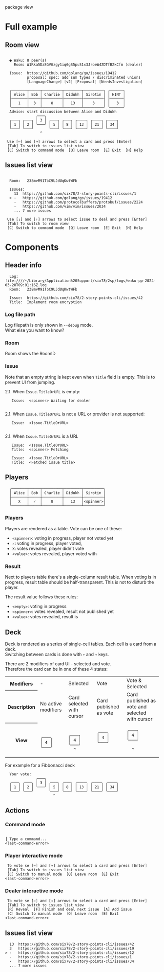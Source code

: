 package view

# Full example

## Room view

```shell

  ● Waku: 8 peer(s)
    Room: W1Rka5Dz8GVGzgy1iq6gS5puS1x3JroeW4ZDTfBZkCfm (dealer)

  Issue:  https://github.com/golang/go/issues/19412
          proposal: spec: add sum types / discriminated unions
          [LanguageChange] [v2] [Proposal] [NeedsInvestigation]
                                                    
  ╭───────┬─────┬─────────┬────────┬─────────╮ ╭──────╮                                       
  │ Alice │ Bob │ Charlie │ Didukh │ Sirotin │ │ HINT │                       
  ├───────┼─────┼─────────┼────────┼─────────┤ ├──────┤
  │   1   │  3  │    8    │   13   │    3    │ │   3  │                                         
  ╰───────┴─────┴─────────┴────────┴─────────╯ ╰──────╯    
  Advice: start discussion between Alice and Didukh                                                      
              ╭───╮                                                       
  ╭───╮ ╭───╮ │ 3 │ ╭───╮ ╭───╮ ╭────╮ ╭────╮ ╭────╮                                 
  │ 1 │ │ 2 │ ╰───╯ │ 5 │ │ 8 │ │ 13 │ │ 21 │ │ 34 │                                    
  ╰───╯ ╰───╯       ╰───╯ ╰───╯ ╰────╯ ╰────╯ ╰────╯                                    
                ^
                
 Use [←] and [→] arrows to select a card and press [Enter]
 [Tab] To switch to issues list view
 [C] Switch to command mode  [Q] Leave room  [E] Exit  [H] Help

```

## Issues list view

```shell

  Room:   238mvM91TbC9UJdUqKwtWFb

  Issues:  
    13  https://github.com/six78/2-story-points-cli/issues/1                                
  > -   https://github.com/golang/go/issues/19412                                                          
    -   https://github.com/protocolbuffers/protobuf/issues/2224                                
    -   https://github.com/vim/vim/issues/2034                                
    ... 7 more issues     
        
 Use [↓] and [↑] arrows to select issue to deal and press [Enter]
 [Tab] To switch to room view
 [C] Switch to command mode  [Q] Leave room  [E] Exit  [H] Help

```
# Components

## Header info

```shell
  Log:	  file:////~/Library/Application%20Support/six78/2sp/logs/waku-pp-2024-03-28T09:01:16Z.log
  Room:   238mvM91TbC9UJdUqKwtWFb
  
  Issue:  https://github.com/six78/2-story-points-cli/issues/42
  Title:  Implement room encryption
```

### Log file path

Log filepath is only shown in `--debug` mode. \
What else you want to know?

### Room

Room shows the RoomID

### Issue

Note that an empty string is kept even when `Title` field is empty. This is to prevent UI from jumping.

2.1. When `Issue.TitleOrURL` is empty:
```shell
   Issue:  <spinner> Waiting for dealer
   
```

2.1. When `Issue.TitleOrURL` is not a URL or provider is not supported:
```shell
   Issue:  <Issue.TitleOrURL>
   
```

2.1. When `Issue.TitleOrURL` is a URL
```shell
   Issue:  <Issue.TitleOrURL>
   Title:  <spinner> Fetching  
```
```shell
   Issue:  <Issue.TitleOrURL>
   Title:  <Fetched issue title>
```

## Players

```shell
  ╭───────┬─────┬─────────┬────────┬─────────╮
  │ Alice │ Bob │ Charlie │ Didukh │ Sirotin │
  ├───────┼─────┼─────────┼────────┼─────────┤
  │   X   │  ✓  │    8    │   13   │<spinner>│
  ╰───────┴─────┴─────────┴────────┴─────────╯
```

### Players

Players are rendered as a table. Vote can be one of these:
- `<spinner>`: voting in progress, player not voted yet
- `✓`: voting in progress, player voted,
- `X`: votes revealed, player didn't vote
- `<value>`: votes revealed, player voted with <value>

### Result 

Next to players table there's a single-column result table.
When voting is in progress, result table should be half-transparent. This is not to disturb the player.

The result value follows these rules:
- `<empty>`: voting in progress
- `<spinner>`: votes revealed, result not published yet
- `<value>`: votes revealed, result is <value>

## Deck

Deck is rendered as a series of single-cell tables. Each cell is a card from a deck.\
Switching between cards is done with `←` and `→` keys.

There are 2 modifiers of card UI - selected and vote.\
Therefore the card can be in one of these 4 states:

<table>
<tr>
<th>Modifiers</th>
<td> - </td>
<td>Selected</td>
<td>Vote</td>
<td>Vote & Selected</td>
</tr>

<tr>
<th>Description</th>
<td>No active modifiers</td>
<td>Card selected with cursor</td>
<td>Card published as vote</td>
<td>Card published as vote and selected with cursor</td>
</tr>

<tr>
<th>View</th>
<td>

```shell

╭───╮
│ 4 │
╰───╯

```
</td>
<td>

```shell

╭───╮
│ 4 │
╰───╯
  ^
```
</td>
<td>

```shell
╭───╮
│ 4 │
╰───╯


```
</td>
<td>

```shell
╭───╮
│ 4 │
╰───╯

  ^
```
</td>
</tr>
</table>

For example for a Fibbonacci deck  

```shell
  Your vote:
              ╭───╮
  ╭───╮ ╭───╮ │ 3 │ ╭───╮ ╭───╮ ╭────╮ ╭────╮ ╭────╮
  │ 1 │ │ 2 │ ╰───╯ │ 5 │ │ 8 │ │ 13 │ │ 21 │ │ 34 │
  ╰───╯ ╰───╯       ╰───╯ ╰───╯ ╰────╯ ╰────╯ ╰────╯
                      ^ 
```

## Actions

### Command mode 

```shell

┃ Type a command...
<last-command-error>
```

### Player interactive mode

```shell
 To vote se [←] and [→] arrows to select a card and press [Enter]
 [Tab] To switch to issues list view
 [C] Switch to manual mode  [Q] Leave room  [E] Exit
<last-command-error>
```

### Dealer interactive mode

```shell
 To vote se [←] and [→] arrows to select a card and press [Enter]
 [Tab] To switch to issues list view
 [R] Reveal  [F] Finish and deal next issue  [A] Add issue
 [C] Switch to manual mode  [Q] Leave room  [E] Exit
<last-command-error>
```

## Issues list view

```shell
  13  https://github.com/six78/2-story-points-cli/issues/42
  3   https://github.com/six78/2-story-points-cli/issues/19
> -   https://github.com/six78/2-story-points-cli/issues/12
  -   https://github.com/six78/2-story-points-cli/issues/1 
  -   https://github.com/six78/2-story-points-cli/issues/34
  ... 7 more issues
```